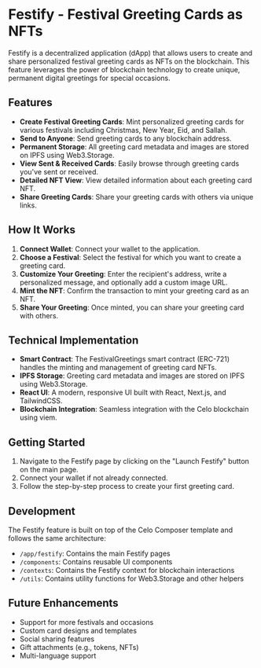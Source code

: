 # Festify - Festival Greeting Cards as NFTs

Festify is a decentralized application (dApp) that allows users to create and share personalized festival greeting cards as NFTs on the blockchain. This feature leverages the power of blockchain technology to create unique, permanent digital greetings for special occasions.

## Features

- **Create Festival Greeting Cards**: Mint personalized greeting cards for various festivals including Christmas, New Year, Eid, and Sallah.
- **Send to Anyone**: Send greeting cards to any blockchain address.
- **Permanent Storage**: All greeting card metadata and images are stored on IPFS using Web3.Storage.
- **View Sent & Received Cards**: Easily browse through greeting cards you've sent or received.
- **Detailed NFT View**: View detailed information about each greeting card NFT.
- **Share Greeting Cards**: Share your greeting cards with others via unique links.

## How It Works

1. **Connect Wallet**: Connect your wallet to the application.
2. **Choose a Festival**: Select the festival for which you want to create a greeting card.
3. **Customize Your Greeting**: Enter the recipient's address, write a personalized message, and optionally add a custom image URL.
4. **Mint the NFT**: Confirm the transaction to mint your greeting card as an NFT.
5. **Share Your Greeting**: Once minted, you can share your greeting card with others.

## Technical Implementation

- **Smart Contract**: The FestivalGreetings smart contract (ERC-721) handles the minting and management of greeting card NFTs.
- **IPFS Storage**: Greeting card metadata and images are stored on IPFS using Web3.Storage.
- **React UI**: A modern, responsive UI built with React, Next.js, and TailwindCSS.
- **Blockchain Integration**: Seamless integration with the Celo blockchain using viem.

## Getting Started

1. Navigate to the Festify page by clicking on the "Launch Festify" button on the main page.
2. Connect your wallet if not already connected.
3. Follow the step-by-step process to create your first greeting card.

## Development

The Festify feature is built on top of the Celo Composer template and follows the same architecture:

- `/app/festify`: Contains the main Festify pages
- `/components`: Contains reusable UI components
- `/contexts`: Contains the Festify context for blockchain interactions
- `/utils`: Contains utility functions for Web3.Storage and other helpers

## Future Enhancements

- Support for more festivals and occasions
- Custom card designs and templates
- Social sharing features
- Gift attachments (e.g., tokens, NFTs)
- Multi-language support

